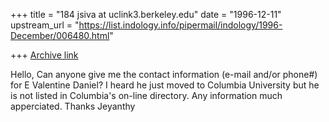 +++
title = "184 jsiva at uclink3.berkeley.edu"
date = "1996-12-11"
upstream_url = "https://list.indology.info/pipermail/indology/1996-December/006480.html"

+++
[Archive link](https://list.indology.info/pipermail/indology/1996-December/006480.html)

Hello,
Can anyone give me the contact information (e-mail and/or phone#) for E
Valentine Daniel? I heard he just moved to Columbia University but he is
not listed in Columbia's on-line directory.
Any information much apperciated. Thanks
Jeyanthy






